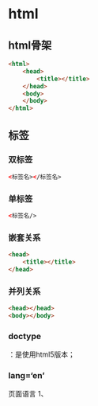# html

## html骨架
```html
<html>
    <head>
        <title></title>
    </head>
    <body>
    </body>
</html>
```

## 标签

### 双标签

```html
<标签名></标签名>
```

### 单标签
```html
<标签名/>
```

### 嵌套关系
```html
<head>
    <title></title>
</head>
```

### 并列关系
```html
<head></head>
<body></body>
```

### doctype
<!DOCTYPE html>：是使用html5版本；

### lang=‘en’
页面语言
1、
